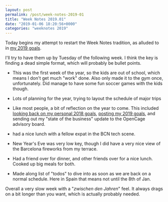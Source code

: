 ```yaml
---
layout: post
permalink: /post/week-notes-2019-01
title: "Week Notes 2019.01"
date: "2019-01-06 18:20:56+0000"
categories: "weeknotes 2019"
---
```


Today begins my attempt to restart the Week Notes tradition, as alluded to in
[my 2019 goals](/post/goals-for-2019).

I'll try to have them up by Tuesday of the following week. I think the key
is finding a dead simple format, which will probably be bullet points.

  * This was the first week of the year, so the kids are out of school, which
  means I don't get much "work" done. Also only made it to the gym once,
  unfortunately. Did manage to have some fun soccer games with the kids though. 

  * Lots of planning for the year, trying to layout the schedule of major trips

  * Like most people, a bit of reflection on the year to come. This included
  [looking back on my personal 2018 goals](/post/reflections-on-2018-goals),
  [posting my 2019 goals](/post/goals-for-2019), and sending
  out my "state of the business" update to the OpenCage advisory board. 

  * had a nice lunch with a fellow expat in the BCN tech scene.
  
  * New Year's Eve was very low key, though I did have a very nice view of
  the Barcelona fireworks from my terrace.

  * Had a friend over for dinner, and other friends over for a nice lunch.
  Cooked up big meals for both.

  * Made along list of "todos" to dive into as soon as we are back on a normal
  schedule. Here in Spain that means not until the 8th of Jan.


Overall a very slow week with a "_zwischen den Jahren_" feel. It always drags
on a bit longer than you want, which is actually probably needed. 





